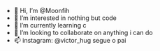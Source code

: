 - 👋 Hi, I’m @Moonfih
- 👀 I’m interested in nothing but code
- 🌱 I’m currently learning c
- 💞️ I’m looking to collaborate on anything i can do
- 📫 instagram: @victor_hug segue o pai
